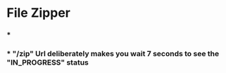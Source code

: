 # File Zipper
### *
### * "/zip" Url deliberately makes you wait 7 seconds to see the "IN_PROGRESS" status


 


 
